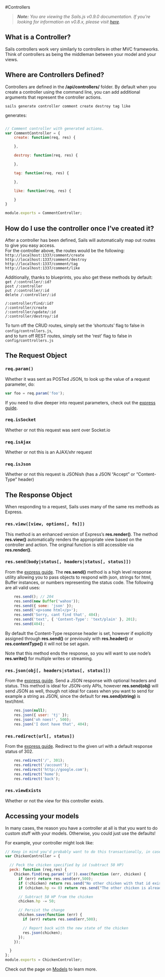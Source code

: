 #Controllers
> _**Note:** You are viewing the Sails.js v0.9.0 documentation.  If you're looking for information on v0.8.x, please visit [here](http://08x.sailsjs.org)._

## What is a Controller?
Sails controllers work very similarly to controllers in other MVC frameworks. Think of controllers
as being the middleman between your model and your views.

## Where are Controllers Defined?
Controllers are defined in the **/api/controllers/** folder. By default when you create a
controller using the command line, you can add additional arguments that represent the controller
actions.

```
sails generate controller comment create destroy tag like
```
generates:
```javascript

// Comment controller with generated actions.
var CommentController = {
	create: function(req, res) {

	},

	destroy: function(req, res) {

	},

	tag: function(req, res) {

	},

	like: function(req, res) {

	}
}

module.exports = CommentController;
```

<!--
Alternively if you add a federated flag [[[2]]] to the end of your generate controller command the
controller will be created as a folder with each action being its own file. This is useful if
your actions contain a bunch of logic. No more super long controller files! The best part about this
is that, routing to these actions works the exact same way!

[[[3]]]
will create the directory, **api/controllers/comment/** with three files 
**/api/controllers/comment/create.js**,
**/api/controllers/comment/destory.js**, and
**/api/controllers/comment/tag.js**.

-->

## How do I use the controller once I&rsquo;ve created it?
After a controller has been defined, Sails will automatically map out routes to give you easy access.  
For the controller above, the routes would be the following:  
`http://localhost:1337/comment/create`  
`http://localhost:1337/comment/destroy`  
`http://localhost:1337/comment/tag`  
`http://localhost:1337/comment/like`  

Additionally, thanks to blueprints, you also get these methods by default:  
`get /:controller/:id?`  
`post /:controller`  
`put /:controller/:id`  
`delete /:controller/:id`  

`/:controller/find/:id?`  
`/:controller/create`  
`/:controller/update/:id`  
`/:controller/destroy/:id`  

To turn off the CRUD routes, simply set the &lsquo;shortcuts&rsquo; flag to false in `config/controllers.js`,  
and to turn off REST routes, simply set the &lsquo;rest&rsquo; flag to false in `config/conttrollers.js`

## The Request Object

### `req.param()`
Whether it was sent as POSTed JSON, to look up the value of a request parameter, do:

```javascript
var foo = req.param('foo');
```

If you need to dive deeper into request parameters, check out the <a href="http://expressjs.com/2x/guide.html#req.param()">express guide</a>.


### `req.isSocket`
Whether or not this request was sent over Socket.io

### `req.isAjax`
Whether or not this is an AJAX/xhr request

### `req.isJson`
Whether or not this request is JSONish (has a JSON &ldquo;Accept&rdquo; or &ldquo;Content-Type&rdquo; header)


## The Response Object
When responding to a request, Sails uses many of the same res methods as Express.

### `res.view([view, options[, fn]])`
This method is an enhanced version of  Express&rsquo;s **res.render()**. The method **res.view()**
automatically renders the appropriate view based on the controller and action. The original function
is still accessible via **res.render()**.

### `res.send(body|status[, headers|status[, status]])`
From the <a href="http://expressjs.com/2x/guide.html#res.send()">express guide</a>.
The **res.send()** method is a high level response utility allowing you to pass objects to respond
with json, strings for html, Buffer instances, or numbers representing the status code. The
following are all valid uses:

```javascript
	res.send(); // 204
	res.send(new Buffer('wahoo'));
	res.send({ some: 'json' });
	res.send('<p>some html</p>');
	res.send('Sorry, cant find that', 404);
	res.send('text', { 'Content-Type': 'text/plain' }, 201);
	res.send(404);
```

By default the Content-Type response header is set, however if explicitly assigned through
**res.send()** or previously with **res.header()** or **res.contentType()** it will not be set
again.

Note that this method ends the response, so you will want to use node’s **res.write()** for multiple
writes or streaming.

### `res.json(obj[, headers|status[, status]])`
From the <a href="http://expressjs.com/2x/guide.html#res.json()">express guide</a>.
Send a JSON response with optional headers and status. This method is ideal for JSON-only APIs,
however **res.send(obj)** will send JSON as well, though not ideal for cases when you want to send
for example a string as JSON, since the default for **res.send(string)** is text/html.

```javascript
	res.json(null);
	res.json({ user: 'tj' });
	res.json('oh noes!', 500);
	res.json('I dont have that', 404);
```

### `res.redirect(url[, status])`
From the <a href="http://expressjs.com/2x/guide.html#res.redirect()">express guide</a>.
Redirect to the given url with a default response status of 302.

```javascript
	res.redirect('/', 301);
	res.redirect('/account');
	res.redirect('http://google.com');
	res.redirect('home');
	res.redirect('back');
```

### `res.viewExists`
Whether or not the view for this controller exists.





## Accessing your models

In many cases, the reason you have a controller at all is that you want to do custom stuff with your models.  Otherwise, you could just use the defaults!

For example, your controller might look like:
```javascript
// Keep in mind you'd probably want to do this transactionally, in case the chicken is being pecked 
var ChickenController = {

  // Peck the chicken specified by id (subtract 50 HP)
  peck: function (req,res) {
    Chicken.find(req.param('id')).exec(function (err, chicken) {
      if (err) return res.send(err,500);
      if (!chicken) return res.send("No other chicken with that id exists!", 404);
      if (chicken.hp <= 0) return res.send("The other chicken is already dead!", 403);

      // Subtract 50 HP from the chicken
      chicken.hp -= 50;

      // Persist the change
      chicken.save(function (err) {
        if (err) return res.send(err,500);

        // Report back with the new state of the chicken
        res.json(chicken);
      });
    });

  }
};
module.exports = ChickenController;
```

Check out the page on [Models](https://github.com/balderdashy/sails/wiki/Models) to learn more.
